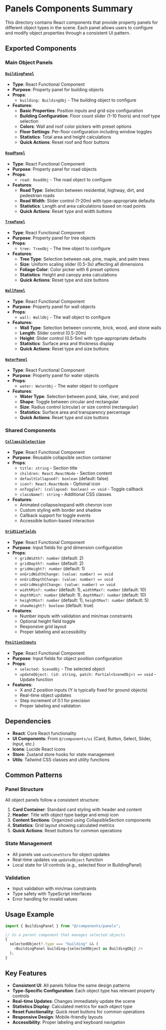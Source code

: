 # Panels Components Summary

This directory contains React components that provide property panels for different object types in the scene. Each panel allows users to configure and modify object properties through a consistent UI pattern.

## Exported Components

### Main Object Panels

#### [`BuildingPanel`](./BuildingPanel.tsx:22)

- **Type**: React Functional Component
- **Purpose**: Property panel for building objects
- **Props**:
  - `building: BuildingObj` - The building object to configure
- **Features**:
  - **Basic Properties**: Position inputs and grid size configuration
  - **Building Configuration**: Floor count slider (1-10 floors) and roof type selection
  - **Colors**: Wall and roof color pickers with preset options
  - **Floor Settings**: Per-floor configuration including window toggles
  - **Statistics**: Total area and height calculations
  - **Quick Actions**: Reset roof and floor buttons

#### [`RoadPanel`](./RoadPanel.tsx:21)

- **Type**: React Functional Component
- **Purpose**: Property panel for road objects
- **Props**:
  - `road: RoadObj` - The road object to configure
- **Features**:
  - **Road Type**: Selection between residential, highway, dirt, and pedestrian roads
  - **Road Width**: Slider control (1-20m) with type-appropriate defaults
  - **Statistics**: Length and area calculations based on road points
  - **Quick Actions**: Reset type and width buttons

#### [`TreePanel`](./TreePanel.tsx:20)

- **Type**: React Functional Component
- **Purpose**: Property panel for tree objects
- **Props**:
  - `tree: TreeObj` - The tree object to configure
- **Features**:
  - **Tree Type**: Selection between oak, pine, maple, and palm trees
  - **Size**: Uniform scaling slider (0.5-3x) affecting all dimensions
  - **Foliage Color**: Color picker with 6 preset options
  - **Statistics**: Height and canopy area calculations
  - **Quick Actions**: Reset type and size buttons

#### [`WallPanel`](./WallPanel.tsx:21)

- **Type**: React Functional Component
- **Purpose**: Property panel for wall objects
- **Props**:
  - `wall: WallObj` - The wall object to configure
- **Features**:
  - **Wall Type**: Selection between concrete, brick, wood, and stone walls
  - **Length**: Slider control (0.5-20m)
  - **Height**: Slider control (0.5-5m) with type-appropriate defaults
  - **Statistics**: Surface area and thickness display
  - **Quick Actions**: Reset type and size buttons

#### [`WaterPanel`](./WaterPanel.tsx:21)

- **Type**: React Functional Component
- **Purpose**: Property panel for water objects
- **Props**:
  - `water: WaterObj` - The water object to configure
- **Features**:
  - **Water Type**: Selection between pond, lake, river, and pool
  - **Shape**: Toggle between circular and rectangular
  - **Size**: Radius control (circular) or size control (rectangular)
  - **Statistics**: Surface area and transparency percentage
  - **Quick Actions**: Reset type and size buttons

### Shared Components

#### [`CollapsibleSection`](./shared/CollapsibleSection.tsx:11)

- **Type**: React Functional Component
- **Purpose**: Reusable collapsible section container
- **Props**:
  - `title: string` - Section title
  - `children: React.ReactNode` - Section content
  - `defaultCollapsed?: boolean` (default: false)
  - `icon?: React.ReactNode` - Optional icon
  - `onToggle?: (collapsed: boolean) => void` - Toggle callback
  - `className?: string` - Additional CSS classes
- **Features**:
  - Animated collapse/expand with chevron icon
  - Custom styling with border and shadow
  - Callback support for toggle events
  - Accessible button-based interaction

#### [`GridSizeFields`](./shared/GridSizeFields.tsx:17)

- **Type**: React Functional Component
- **Purpose**: Input fields for grid dimension configuration
- **Props**:
  - `gridWidth?: number` (default: 2)
  - `gridDepth?: number` (default: 2)
  - `gridHeight?: number` (default: 1)
  - `onGridWidthChange: (value: number) => void`
  - `onGridDepthChange: (value: number) => void`
  - `onGridHeightChange: (value: number) => void`
  - `widthMin?: number` (default: 1), `widthMax?: number` (default: 10)
  - `depthMin?: number` (default: 1), `depthMax?: number` (default: 10)
  - `heightMin?: number` (default: 1), `heightMax?: number` (default: 5)
  - `showHeight?: boolean` (default: true)
- **Features**:
  - Number inputs with validation and min/max constraints
  - Optional height field toggle
  - Responsive grid layout
  - Proper labeling and accessibility

#### [`PositionInputs`](./shared/PositionInputs.tsx:7)

- **Type**: React Functional Component
- **Purpose**: Input fields for object position configuration
- **Props**:
  - `selected: SceneObj` - The selected object
  - `updateObject: (id: string, patch: Partial<SceneObj>) => void` - Update function
- **Features**:
  - X and Z position inputs (Y is typically fixed for ground objects)
  - Real-time object updates
  - Step increment of 0.1 for precision
  - Proper labeling and validation

## Dependencies

- **React**: Core React functionality
- **UI Components**: From `@/components/ui` (Card, Button, Select, Slider, Input, etc.)
- **Icons**: Lucide React icons
- **Store**: Zustand store hooks for state management
- **Utils**: Tailwind CSS classes and utility functions

## Common Patterns

### Panel Structure

All object panels follow a consistent structure:

1. **Card Container**: Standard card styling with header and content
2. **Header**: Title with object type badge and emoji icon
3. **Content Sections**: Organized using CollapsibleSection components
4. **Statistics**: Grid layout showing calculated metrics
5. **Quick Actions**: Reset buttons for common operations

### State Management

- All panels use `useSceneStore` for object updates
- Real-time updates via `updateObject` function
- Local state for UI controls (e.g., selected floor in BuildingPanel)

### Validation

- Input validation with min/max constraints
- Type safety with TypeScript interfaces
- Error handling for invalid values

## Usage Example

```typescript
import { BuildingPanel } from "@/components/panels";

// In a parent component that manages selected objects
{
  selectedObject?.type === "building" && (
    <BuildingPanel building={selectedObject as BuildingObj} />
  );
}
```

## Key Features

- **Consistent UI**: All panels follow the same design patterns
- **Type-Specific Configuration**: Each object type has relevant property controls
- **Real-time Updates**: Changes immediately update the scene
- **Statistics Display**: Calculated metrics for each object type
- **Reset Functionality**: Quick reset buttons for common operations
- **Responsive Design**: Mobile-friendly layouts
- **Accessibility**: Proper labeling and keyboard navigation
